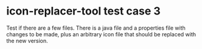 # icon-replacer-tool test case 3

Test if there are a few files. There is a java file and a properties file with changes to be made, plus an arbitrary icon file that should be replaced with the new version.

